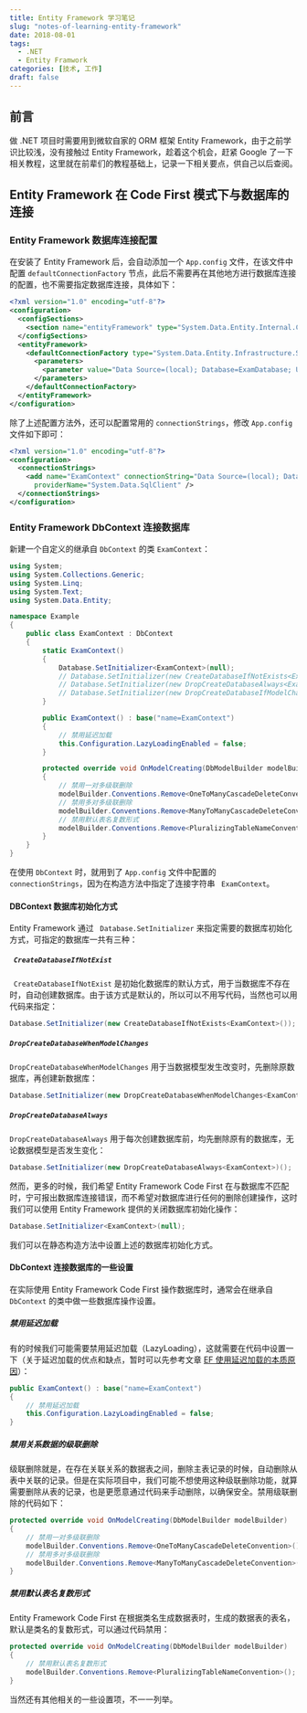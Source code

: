 ```yaml
---
title: Entity Framework 学习笔记
slug: "notes-of-learning-entity-framework"
date: 2018-08-01
tags: 
  - .NET
  - Entity Framwork
categories: [技术, 工作]
draft: false
---
```


## 前言

做 .NET 项目时需要用到微软自家的 ORM 框架 Entity Framework，由于之前学识比较浅，没有接触过 Entity Framework，趁着这个机会，赶紧 Google 了一下相关教程，这里就在前辈们的教程基础上，记录一下相关要点，供自己以后查阅。

<!-- more -->

## Entity Framework 在 Code First 模式下与数据库的连接

### Entity Framework 数据库连接配置

在安装了 Entity Framework 后，会自动添加一个 `App.config` 文件，在该文件中配置 `defaultConnectionFactory` 节点，此后不需要再在其他地方进行数据库连接的配置，也不需要指定数据库连接，具体如下：

```xml
<?xml version="1.0" encoding="utf-8"?>
<configuration>
  <configSections>
    <section name="entityFramework" type="System.Data.Entity.Internal.ConfigFile.EntityFrameworkSection, EntityFramework, Version=4.4.0.0, Culture=neutral, PublicKeyToken=b77a5c561934e089" requirePermission="false" />
  </configSections>
  <entityFramework>
    <defaultConnectionFactory type="System.Data.Entity.Infrastructure.SqlConnectionFactory, EntityFramework">
      <parameters>
        <parameter value="Data Source=(local); Database=ExamDatabase; User ID=sa; Password=; MultipleActiveResultSets=True" />
      </parameters>
    </defaultConnectionFactory>
  </entityFramework>
</configuration>
```

除了上述配置方法外，还可以配置常用的 `connectionStrings`，修改 `App.config` 文件如下即可：

```xml
<?xml version="1.0" encoding="utf-8"?>
<configuration>
  <connectionStrings>
    <add name="ExamContext" connectionString="Data Source=(local); Database=ExamDatabase; User ID=sa; Password=; MultipleActiveResultSets=True"
      providerName="System.Data.SqlClient" />
  </connectionStrings>
</configuration>
```

### Entity Framework DbContext 连接数据库

新建一个自定义的继承自 `DbContext` 的类 `ExamContext`：

```C#
using System;
using System.Collections.Generic;
using System.Linq;
using System.Text;
using System.Data.Entity;

namespace Example
{
    public class ExamContext : DbContext
    {
        static ExamContext()
        {
        	Database.SetInitializer<ExamContext>(null);
        	// Database.SetInitializer(new CreateDatabaseIfNotExists<ExamContext>());
        	// Database.SetInitializer(new DropCreateDatabaseAlways<ExamContext>());
            // Database.SetInitializer(new DropCreateDatabaseIfModelChanges<ExamContext>());
        }

        public ExamContext() : base("name=ExamContext")
        {
        	// 禁用延迟加载
    		this.Configuration.LazyLoadingEnabled = false;
        }

        protected override void OnModelCreating(DbModelBuilder modelBuilder)
        {
        	// 禁用一对多级联删除
    		modelBuilder.Conventions.Remove<OneToManyCascadeDeleteConvention>();
    		// 禁用多对多级联删除
    		modelBuilder.Conventions.Remove<ManyToManyCascadeDeleteConvention>();
    		// 禁用默认表名复数形式
    		modelBuilder.Conventions.Remove<PluralizingTableNameConvention>();
        }
    }
}
```

在使用 `DbContext` 时，就用到了 `App.config` 文件中配置的 ` connectionStrings`，因为在构造方法中指定了连接字符串 ` ExamContext`。

#### DBContext 数据库初始化方式

Entity Framework 通过 ` Database.SetInitializer` 来指定需要的数据库初始化方式，可指定的数据库一共有三种：

##### ` CreateDatabaseIfNotExist`

` CreateDatabaseIfNotExist` 是初始化数据库的默认方式，用于当数据库不存在时，自动创建数据库。由于该方式是默认的，所以可以不用写代码，当然也可以用代码来指定：

```c#
Database.SetInitializer(new CreateDatabaseIfNotExists<ExamContext>());
```

##### `DropCreateDatabaseWhenModelChanges`

`DropCreateDatabaseWhenModelChanges` 用于当数据模型发生改变时，先删除原数据库，再创建新数据库：

```c#
Database.SetInitializer(new DropCreateDatabaseWhenModelChanges<ExamContext>)();
```

##### `DropCreateDatabaseAlways`

`DropCreateDatabaseAlways` 用于每次创建数据库前，均先删除原有的数据库，无论数据模型是否发生变化：

```c#
Database.SetInitializer(new DropCreateDatabaseAlways<ExamContext>)();
```

然而，更多的时候，我们希望 Entity Framework Code First 在与数据库不匹配时，宁可报出数据库连接错误，而不希望对数据库进行任何的删除创建操作，这时我们可以使用 Entity Framework 提供的关闭数据库初始化操作：

```c#
Database.SetInitializer<ExamContext>(null);
```

我们可以在静态构造方法中设置上述的数据库初始化方式。

#### DbContext 连接数据库的一些设置

在实际使用 Entity Framework Code First 操作数据库时，通常会在继承自 `DbContext` 的类中做一些数据库操作设置。

##### 禁用延迟加载

有的时候我们可能需要禁用延迟加载（LazyLoading），这就需要在代码中设置一下（关于延迟加载的优点和缺点，暂时可以先参考文章 [EF 使用延迟加载的本质原因](https://blog.csdn.net/qq1010885678/article/details/38238265)）：

```c#
public ExamContext() : base("name=ExamContext")
{
    // 禁用延迟加载
    this.Configuration.LazyLoadingEnabled = false;
}
```

##### 禁用关系数据的级联删除

级联删除就是，在存在关联关系的数据表之间，删除主表记录的时候，自动删除从表中关联的记录。但是在实际项目中，我们可能不想使用这种级联删除功能，就算需要删除从表的记录，也是更愿意通过代码来手动删除，以确保安全。禁用级联删除的代码如下：

```c#
protected override void OnModelCreating(DbModelBuilder modelBuilder)
{
    // 禁用一对多级联删除
    modelBuilder.Conventions.Remove<OneToManyCascadeDeleteConvention>();
    // 禁用多对多级联删除
    modelBuilder.Conventions.Remove<ManyToManyCascadeDeleteConvention>();
}
```

##### 禁用默认表名复数形式

Entity Framework Code First 在根据类名生成数据表时，生成的数据表的表名，默认是类名的复数形式，可以通过代码禁用：

```c#
protected override void OnModelCreating(DbModelBuilder modelBuilder)
{
    // 禁用默认表名复数形式
    modelBuilder.Conventions.Remove<PluralizingTableNameConvention>();
}
```

当然还有其他相关的一些设置项，不一一列举。